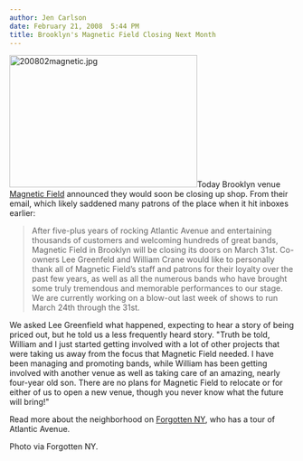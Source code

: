 ```yaml
---
author: Jen Carlson
date: February 21, 2008  5:44 PM
title: Brooklyn's Magnetic Field Closing Next Month
---
```


<p><img alt="200802magnetic.jpg" src="https://web.archive.org/web/20120612015615im_/http://gothamist.com/attachments/arts_jen/200802magnetic.jpg" width="332" height="234" class="right">Today Brooklyn venue <a href="https://web.archive.org/web/20120612015615/http://www.magneticbrooklyn.com/">Magnetic Field</a> announced they would soon be closing up shop. From their email, which likely saddened many patrons of the place when it hit inboxes earlier:</p><blockquote>After five-plus years of rocking Atlantic Avenue and entertaining thousands of customers and welcoming hundreds of great bands, Magnetic Field in Brooklyn will be closing its doors on March 31st. Co-owners Lee Greenfeld and William Crane would like to personally thank all of Magnetic Field&#x2019;s staff and patrons for their loyalty over the past few years, as well as all the numerous bands who have brought some truly tremendous and memorable performances to our stage. We are currently working on a blow-out last week of shows to run March 24th through the 31st.</blockquote>We asked Lee Greenfield what happened, expecting to hear a story of being priced out, but he told us a less frequently heard story. &quot;Truth be told, William and I just started getting involved with a lot of other projects that were taking us away from the focus that Magnetic Field needed. I have been managing and promoting bands, while William has been getting involved with another venue as well as taking care of an amazing, nearly four-year old son. There are no plans for Magnetic Field to relocate or for either of us to open a new venue, though you never know what the future will bring!&quot;<p></p>

<p>Read more about the neighborhood on <a href="https://web.archive.org/web/20120612015615/http://www.forgotten-ny.com/STREET%20SCENES/atlantic/atlantic.html">Forgotten NY</a>, who has a tour of Atlantic Avenue. </p>

<p><span class="photo_caption">Photo via Forgotten NY.</span></p>